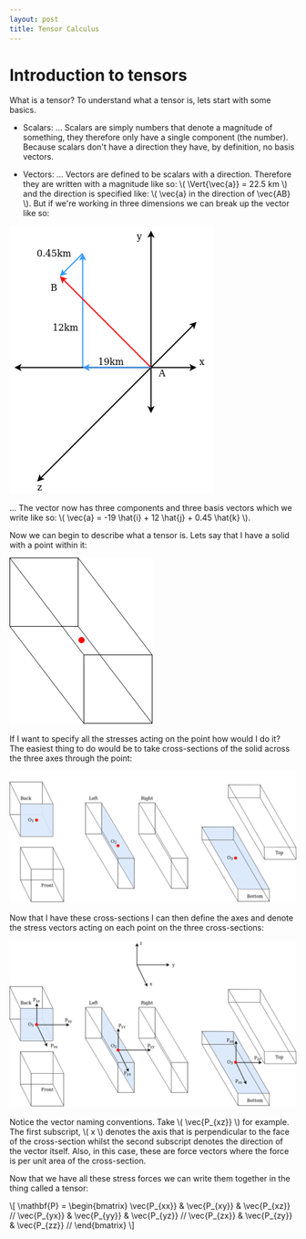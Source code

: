 ```yaml
---
layout: post
title: Tensor Calculus
---
```


# Introduction to tensors

What is a tensor? To understand what a tensor is, lets start with some basics. 

* Scalars:
... Scalars are simply numbers that denote a magnitude of something, they therefore only have a single component (the number). Because scalars don't have a direction they have, by definition, no basis vectors.

* Vectors:
... Vectors are defined to be scalars with a direction. Therefore they are written with a magnitude like so: \\( \Vert{\vec{a}} = 22.5 km \\) and the direction is specified like: \\( \vec{a} in the direction of \vec{AB} \\). But if we're working in three dimensions we can break up the vector like so:

<img src="https://github.com/RoccoLuiz/roccoluiz.github.io/raw/master/images/3dvector.png">

... The vector now has three components and three basis vectors which we write like so: \\( \vec{a} = -19 \hat{i} + 12 \hat{j} + 0.45 \hat{k} \\).

Now we can begin to describe what a tensor is. Lets say that I have a solid with a point within it:

<img src="https://github.com/RoccoLuiz/roccoluiz.github.io/raw/master/images/pointinsolid.png">

If I want to specify all the stresses acting on the point how would I do it? The easiest thing to do would be to take cross-sections of the solid across the three axes through the point:

<img src="https://github.com/RoccoLuiz/roccoluiz.github.io/raw/master/images/crosssections.png">

Now that I have these cross-sections I can then define the axes and denote the stress vectors acting on each point on the three cross-sections:

<img src="https://github.com/RoccoLuiz/roccoluiz.github.io/raw/master/images/crosssectionswithvectors.png">

Notice the vector naming conventions. Take \\( \vec{P_{xz}} \\) for example. The first subscript, \\( x \\) denotes the axis that is perpendicular to the face of the cross-section whilst the second subscript denotes the direction of the vector itself. Also, in this case, these are force vectors where the force is per unit area of the cross-section.

Now that we have all these stress forces we can write them together in the thing called a tensor:

\\[ \mathbf{P} = 
    \begin{bmatrix}
    \vec{P_{xx}} & \vec{P_{xy}} & \vec{P_{xz}} //
    \vec{P_{yx}} & \vec{P_{yy}} & \vec{P_{yz}} //
    \vec{P_{zx}} & \vec{P_{zy}} & \vec{P_{zz}} //
    \end{bmatrix}
\\]
